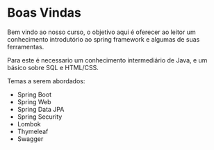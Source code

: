 # Boas Vindas

Bem vindo ao nosso curso, o objetivo aqui é oferecer ao leitor um conhecimento introdutório ao spring framework e algumas de suas ferramentas.

Para este é necessario um conhecimento intermediário de Java, e um básico sobre SQL e HTML/CSS.

Temas a serem abordados:

* Spring Boot
* Spring Web
* Spring Data JPA
* Spring Security
* Lombok
* Thymeleaf 
* Swagger